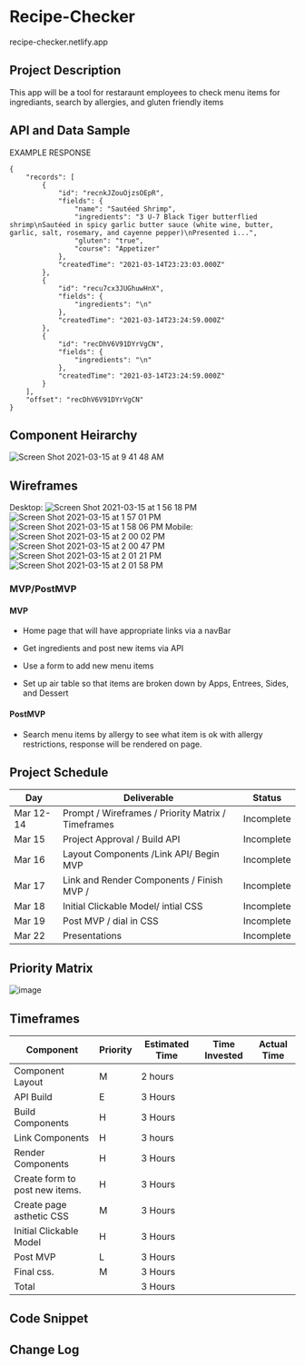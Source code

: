 # Recipe-Checker
recipe-checker.netlify.app
## Project Description
This app will be a tool for restaraunt employees to check menu items for ingrediants, search by allergies, and gluten friendly items

## API and Data Sample

EXAMPLE RESPONSE
```
{
    "records": [
        {
            "id": "recnkJZouOjzsOEpR",
            "fields": {
                "name": "Sautéed Shrimp",
                "ingredients": "3 U-7 Black Tiger butterflied shrimp\nSautéed in spicy garlic butter sauce (white wine, butter, garlic, salt, rosemary, and cayenne pepper)\nPresented i...",
                "gluten": "true",
                "course": "Appetizer"
            },
            "createdTime": "2021-03-14T23:23:03.000Z"
        },
        {
            "id": "recu7cx3JUGhuwHnX",
            "fields": {
                "ingredients": "\n"
            },
            "createdTime": "2021-03-14T23:24:59.000Z"
        },
        {
            "id": "recDhV6V91DYrVgCN",
            "fields": {
                "ingredients": "\n"
            },
            "createdTime": "2021-03-14T23:24:59.000Z"
        }
    ],
    "offset": "recDhV6V91DYrVgCN"
}
```
## Component Heirarchy
![Screen Shot 2021-03-15 at 9 41 48 AM](https://user-images.githubusercontent.com/78566150/111189519-652b4580-8573-11eb-8938-d86a9886366a.png)

## Wireframes
Desktop:
![Screen Shot 2021-03-15 at 1 56 18 PM](https://user-images.githubusercontent.com/78566150/111220326-468a7600-8596-11eb-83d2-a92335230771.png)
![Screen Shot 2021-03-15 at 1 57 01 PM](https://user-images.githubusercontent.com/78566150/111220460-733e8d80-8596-11eb-9519-29d23ed2fdc2.png)
![Screen Shot 2021-03-15 at 1 58 06 PM](https://user-images.githubusercontent.com/78566150/111220602-9f5a0e80-8596-11eb-8993-ccd038982a7f.png)
Mobile:
![Screen Shot 2021-03-15 at 2 00 02 PM](https://user-images.githubusercontent.com/78566150/111220751-cd3f5300-8596-11eb-992d-c214d1067a42.png)
![Screen Shot 2021-03-15 at 2 00 47 PM](https://user-images.githubusercontent.com/78566150/111220817-e6e09a80-8596-11eb-86c2-51e72003e4af.png)
![Screen Shot 2021-03-15 at 2 01 21 PM](https://user-images.githubusercontent.com/78566150/111220873-fb249780-8596-11eb-8e4e-f8e1acaa3752.png)
![Screen Shot 2021-03-15 at 2 01 58 PM](https://user-images.githubusercontent.com/78566150/111220933-12fc1b80-8597-11eb-969e-95ba6b8121ae.png)

### MVP/PostMVP

#### MVP 
- Home page that will have appropriate links via a navBar

- Get ingredients and post new items via API

- Use a form to add new menu items
- Set up air table so that items are broken down by Apps, Entrees, Sides, and Dessert

#### PostMVP 


-  Search menu items by allergy to see what item is ok with allergy restrictions, response will be rendered on page.


## Project Schedule

|  Day | Deliverable | Status
|---|---| ---|
|Mar 12-14| Prompt / Wireframes / Priority Matrix / Timeframes | Incomplete
|Mar 15| Project Approval / Build API | Incomplete 
|Mar 16| Layout Components /Link API/ Begin MVP | Incomplete
|Mar 17| Link and Render Components /  Finish MVP / | Incomplete
|Mar 18| Initial Clickable Model/ intial CSS  | Incomplete
|Mar 19| Post MVP / dial in CSS | Incomplete
|Mar 22| Presentations | Incomplete

## Priority Matrix

![image](https://user-images.githubusercontent.com/78566150/111091539-78e19800-84f0-11eb-8f17-93fb93a2ada2.png)



## Timeframes
| Component                              | Priority | Estimated Time | Time Invested | Actual Time |
|-------------------------------         |----------|----------------|---------------|-------------|
| Component Layout                       | M        | 2 hours        |               |             |
| API Build                              | E        | 3 Hours        |               |             |
| Build Components                       | H        | 3 Hours        |               |             |
| Link Components                        | H        | 3 hours        |               |             |
| Render Components                      | H        | 3 Hours        |               |             |
| Create form to post new items.         | H        | 3 Hours        |               |             |
| Create page asthetic CSS               | M        | 3 Hours        |               |             |
| Initial Clickable Model                | H        | 3 Hours        |               |             |
| Post MVP                               | L        | 3 Hours        |               |             |
| Final css.                             | M        | 3 Hours        |               |             |
| Total                                  |          | 3 Hours        |               |             |
## Code Snippet


    
    
## Change Log
   
